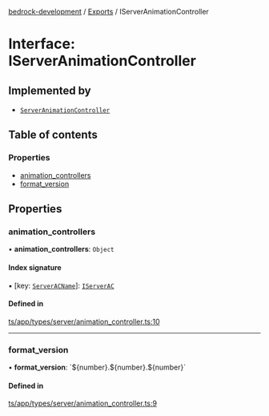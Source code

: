 [bedrock-development](../README.md) / [Exports](../modules.md) / IServerAnimationController

# Interface: IServerAnimationController

## Implemented by

- [`ServerAnimationController`](../classes/ServerAnimationController.md)

## Table of contents

### Properties

- [animation\_controllers](IServerAnimationController.md#animation_controllers)
- [format\_version](IServerAnimationController.md#format_version)

## Properties

### animation\_controllers

• **animation\_controllers**: `Object`

#### Index signature

▪ [key: [`ServerACName`](../modules.md#serveracname)]: [`IServerAC`](IServerAC.md)

#### Defined in

[ts/app/types/server/animation_controller.ts:10](https://github.com/DauntlessStudio/Bedrock-Developments/blob/9a78313/ts/app/types/server/animation_controller.ts#L10)

___

### format\_version

• **format\_version**: \`$\{number}.$\{number}.$\{number}\`

#### Defined in

[ts/app/types/server/animation_controller.ts:9](https://github.com/DauntlessStudio/Bedrock-Developments/blob/9a78313/ts/app/types/server/animation_controller.ts#L9)
